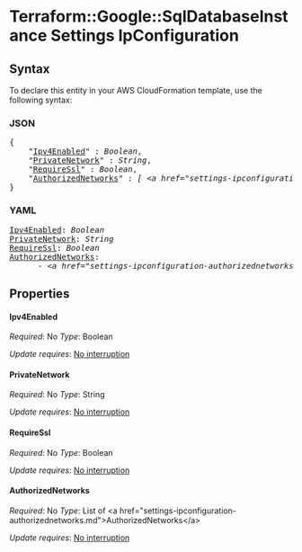 # Terraform::Google::SqlDatabaseInstance Settings IpConfiguration

## Syntax

To declare this entity in your AWS CloudFormation template, use the following syntax:

### JSON

<pre>
{
    "<a href="#ipv4enabled" title="Ipv4Enabled">Ipv4Enabled</a>" : <i>Boolean</i>,
    "<a href="#privatenetwork" title="PrivateNetwork">PrivateNetwork</a>" : <i>String</i>,
    "<a href="#requiressl" title="RequireSsl">RequireSsl</a>" : <i>Boolean</i>,
    "<a href="#authorizednetworks" title="AuthorizedNetworks">AuthorizedNetworks</a>" : <i>[ &lt;a href=&#34;settings-ipconfiguration-authorizednetworks.md&#34;&gt;AuthorizedNetworks&lt;/a&gt;, ... ]</i>
}
</pre>

### YAML

<pre>
<a href="#ipv4enabled" title="Ipv4Enabled">Ipv4Enabled</a>: <i>Boolean</i>
<a href="#privatenetwork" title="PrivateNetwork">PrivateNetwork</a>: <i>String</i>
<a href="#requiressl" title="RequireSsl">RequireSsl</a>: <i>Boolean</i>
<a href="#authorizednetworks" title="AuthorizedNetworks">AuthorizedNetworks</a>: <i>
      - &lt;a href=&#34;settings-ipconfiguration-authorizednetworks.md&#34;&gt;AuthorizedNetworks&lt;/a&gt;</i>
</pre>

## Properties

#### Ipv4Enabled

_Required_: No
_Type_: Boolean

_Update requires_: [No interruption](https://docs.aws.amazon.com/AWSCloudFormation/latest/UserGuide/using-cfn-updating-stacks-update-behaviors.html#update-no-interrupt)

#### PrivateNetwork

_Required_: No
_Type_: String

_Update requires_: [No interruption](https://docs.aws.amazon.com/AWSCloudFormation/latest/UserGuide/using-cfn-updating-stacks-update-behaviors.html#update-no-interrupt)

#### RequireSsl

_Required_: No
_Type_: Boolean

_Update requires_: [No interruption](https://docs.aws.amazon.com/AWSCloudFormation/latest/UserGuide/using-cfn-updating-stacks-update-behaviors.html#update-no-interrupt)

#### AuthorizedNetworks

_Required_: No
_Type_: List of &lt;a href=&#34;settings-ipconfiguration-authorizednetworks.md&#34;&gt;AuthorizedNetworks&lt;/a&gt;

_Update requires_: [No interruption](https://docs.aws.amazon.com/AWSCloudFormation/latest/UserGuide/using-cfn-updating-stacks-update-behaviors.html#update-no-interrupt)

